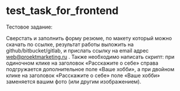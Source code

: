 # test_task_for_frontend


Тестовое задание:

Сверстать и заполнить форму резюме, по макету который можно скачать по ссылке,  результат работы выложить на github/bitbucket/gitlab, и прислать ссылку на email адрес web@proektmarketing.ru . Также необходимо написать скрипт: при  одиночном клике на заголовок «Расскажите о себе» справа подгружается дополнительное поле «Ваше хобби», а при двойном клике на заголовок «Расскажите о себе» поле «Ваше хобби» заменяется вашим фото (или другим изображением).

